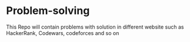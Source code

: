 # Problem-solving
This Repo will contain problems with solution in different website such as HackerRank, Codewars, codeforces and so on 
